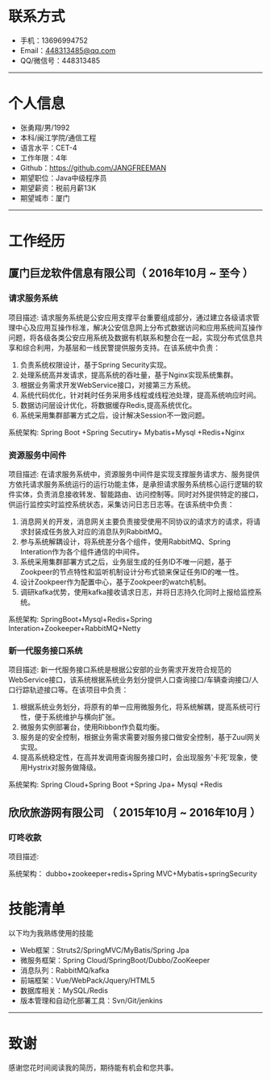 # 联系方式

- 手机：13696994752
- Email：448313485@qq.com
- QQ/微信号：448313485

---

# 个人信息

 - 张勇翔/男/1992
 - 本科/闽江学院/通信工程
 - 语言水平：CET-4
 - 工作年限：4年
 - Github：https://github.com/JANGFREEMAN
 - 期望职位：Java中级程序员
 - 期望薪资：税前月薪13K
 - 期望城市：厦门

---

# 工作经历

## 厦门巨龙软件信息有限公司（ 2016年10月 ~ 至今 ）

### 请求服务系统

项目描述: 请求服务系统是公安应用支撑平台重要组成部分，通过建立各级请求管理中心及应用互操作标准，解决公安信息网上分布式数据访问和应用系统间互操作问题，将各级各类公安应用系统及数据有机联系和整合在一起，实现分布式信息共享和综合利用，为基层和一线民警提供服务支持。在该系统中负责：

1. 负责系统权限设计，基于Spring Security实现。
2. 处理系统高并发请求，提高系统的吞吐量，基于Nginx实现系统集群。
3. 根据业务需求开发WebService接口，对接第三方系统。
4. 系统代码优化，针对耗时任务采用多线程或线程池处理，提高系统响应时间。
5. 数据访问层设计优化，将数据缓存Redis,提高系统优化。
6. 系统采用集群部署方式之后，设计解决Session不一致问题。

系统架构: Spring Boot +Spring Secutiry+ Mybatis+Mysql +Redis+Nginx



### 资源服务中间件

项目描述: 在请求服务系统中，资源服务中间件是实现支撑服务请求方、服务提供方依托请求服务系统运行的运行功能主体，是承担请求服务系统核心运行逻辑的软件实体，负责消息接收转发、智能路由、访问控制等。同时对外提供特定的接口，供运行监控实时监控系统状态，采集访问日志日志等。在该系统中负责：

1. 消息网关的开发，消息网关主要负责接受使用不同协议的请求方的请求，将请求封装成任务放入对应的消息队列RabbitMQ。
2. 参与系统解耦设计，将系统差分各个组件，使用RabbitMQ、Spring Interation作为各个组件通信的中间件。
3. 系统采用集群部署方式之后，业务层生成的任务ID不唯一问题，基于Zookpeer的节点特性和监听机制设计分布式锁来保证任务ID的唯一性。
4. 设计Zookpeer作为配置中心，基于Zookpeer的watch机制。
5. 调研kafka优势，使用kafka接收请求日志，并将日志持久化同时上报给监控系统。

系统架构: SpringBoot+Mysql+Redis+Spring Interation+Zookeeper+RabbitMQ+Netty

### 新一代服务接口系统

项目描述: 新一代服务接口系统是根据公安部的业务需求开发符合规范的WebService接口，该系统根据系统业务划分提供人口查询接口/车辆查询接口/人口行踪轨迹接口等。在该项目中负责：

1. 根据系统业务划分，将原有的单一应用微服务化，将系统解耦，提高系统可行性，便于系统维护与横向扩张。
2. 微服务实例部署台，使用Ribbon作负载均衡。
3. 服务是的安全控制，根据业务需求需要对服务接口做安全控制，基于Zuul网关实现。
4. 提高系统稳定性，在高并发调用查询服务接口时，会出现服务'卡死'现象，使用Hystrix对服务做降级。

系统架构: Spring Cloud+Spring Boot +Spring Jpa+ Mysql +Redis


## 欣欣旅游网有限公司 （ 2015年10月 ~ 2016年10月 ）

### 叮咚收款
项目描述:

系统架构：    dubbo+zookeeper+redis+Spring MVC+Mybatis+springSecurity

# 技能清单

以下均为我熟练使用的技能

- Web框架：Struts2/SpringMVC/MyBatis/Spring Jpa
- 微服务框架：Spring Cloud/SpringBoot/Dubbo/ZooKeeper
- 消息队列：RabbitMQ/kafka
- 前端框架：Vue/WebPack/Jquery/HTML5
- 数据库相关：MySQL/Redis
- 版本管理和自动化部署工具：Svn/Git/jenkins

---

# 致谢
感谢您花时间阅读我的简历，期待能有机会和您共事。

